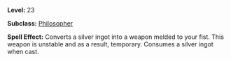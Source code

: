 <!-- TITLE: Spell: Silverfist -->
<!-- SUBTITLE:  -->

**Level:** 23

**Subclass:** [Philosopher](philosopher)

**Spell Effect:** Converts a silver ingot into a weapon melded to your fist.  This weapon is unstable and as a result, temporary.  Consumes a silver ingot when cast.